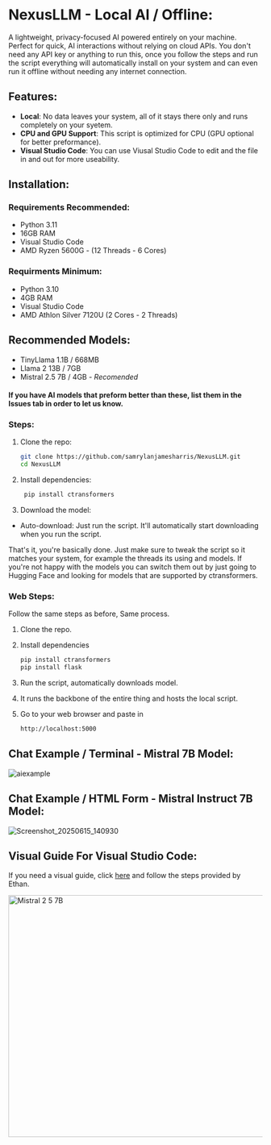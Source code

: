 # NexusLLM - Local AI / Offline:

A lightweight, privacy-focused AI powered entirely on your machine. Perfect for quick, AI interactions without relying on cloud APIs. You don't need any API key or anything to run this, once you follow the steps and run the script everything will automatically install on your system and can even run it offline without needing any internet connection. 

## Features:
- **Local**: No data leaves your system, all of it stays there only and runs completely on your syetem. 
- **CPU and GPU Support**: This script is optimized for CPU (GPU optional for better preformance).
- **Visual Studio Code**: You can use Viusal Studio Code to edit and the file in and out for more useability.

## Installation:
### Requirements Recommended:
- Python 3.11  
- 16GB RAM
- Visual Studio Code
- AMD Ryzen 5600G - (12 Threads - 6 Cores)

### Requirments Minimum:
- Python 3.10
- 4GB RAM
- Visual Studio Code
- AMD Athlon Silver 7120U (2 Cores - 2 Threads)


## Recommended Models:
- TinyLlama 1.1B / 668MB
- Llama 2 13B / 7GB
- Mistral 2.5 7B / 4GB - *Recomended*

#### If you have AI models that preform better than these, list them in the Issues tab in order to let us know.

### Steps:
1. Clone the repo:  
   ```bash
   git clone https://github.com/samrylanjamesharris/NexusLLM.git
   cd NexusLLM
   
2. Install dependencies:
   ```bash
    pip install ctransformers

3. Download the model:
- Auto-download: Just run the script. It'll automatically start downloading when you run the script.

That's it, you're basically done.
Just make sure to tweak the script so it matches your system, for example the threads its using and models. If you're not happy with the models you can switch them out by just going to Hugging Face and looking for models that are supported by ctransformers.

### Web Steps:
Follow the same steps as before, Same process.
1. Clone the repo.
2. Install dependencies

   ```bash
   pip install ctransformers
   pip install flask
   
4. Run the script, automatically downloads model.
5. It runs the backbone of the entire thing and hosts the local script.
6. Go to your web browser and paste in
   ```bash
   http://localhost:5000

## Chat Example / Terminal - Mistral 7B Model:
![aiexample](https://github.com/user-attachments/assets/9f636660-9884-472e-88c6-5f107bc1ee1c)

## Chat Example / HTML Form - Mistral Instruct 7B Model:
![Screenshot_20250615_140930](https://github.com/user-attachments/assets/04a36b2a-2783-46f8-af23-b094aa17b24c)

## Visual Guide For Visual Studio Code:
If you need a visual guide, click [here](https://youtu.be/c0v6siXTxxU) and follow the steps provided by Ethan.

<img width="854" height="480" alt="Mistral 2 5 7B" src="https://github.com/user-attachments/assets/4a3d1a8b-a6b8-469c-b646-f24066c7309f" />
